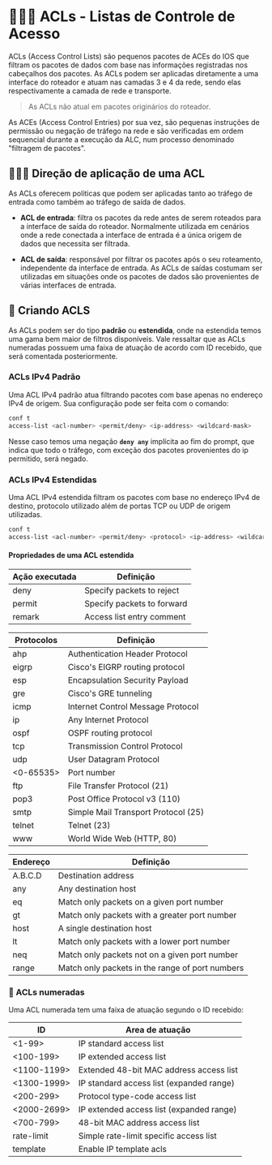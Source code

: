 # 🕵🏾‍♀️ ACLs - Listas de Controle de Acesso

ACLs (Access Control Lists) são pequenos pacotes de ACEs do IOS que filtram os pacotes de dados com base nas informações registradas nos cabeçalhos dos pacotes. As ACLs podem ser aplicadas diretamente a uma interface do roteador e atuam nas camadas 3 e 4 da rede, sendo elas respectivamente a camada de rede e transporte.

> As ACLs não atual em pacotes originários do roteador.

As ACEs (Access Control Entries) por sua vez, são pequenas instruções de permissão ou negação de tráfego na rede e são verificadas em ordem sequencial durante a execução da ALC, num processo denominado "filtragem de pacotes".

## 🕵🏾‍♀️ Direção de aplicação de uma ACL

As ACLs oferecem politicas que podem ser aplicadas tanto ao tráfego de entrada como também ao tráfego de saída de dados.

* **ACL de entrada**: filtra os pacotes da rede antes de serem roteados para a interface de saída do roteador. Normalmente utilizada em cenários onde a rede conectada a interface de entrada é a única origem de dados que necessita ser filtrada.

* **ACL de saída**: responsável por filtrar os pacotes após o seu roteamento, independente da interface de entrada. As ACLs de saídas costumam ser utilizadas em situações onde os pacotes de dados são provenientes de várias interfaces de entrada.

## 🔏 Criando ACLS

As ACLs podem ser do tipo **padrão** ou **estendida**, onde na estendida temos uma gama bem maior de filtros disponíveis. Vale ressaltar que as ACLs numeradas possuem uma faixa de atuação de acordo com ID recebido, que será comentada posteriormente.

### ACLs IPv4 Padrão

Uma ACL IPv4 padrão atua filtrando pacotes com base apenas no endereço IPv4 de origem. Sua configuração pode ser feita com o comando:

```bash
conf t
access-list <acl-number> <permit/deny> <ip-address> <wildcard-mask>
```

Nesse caso temos uma negação **`deny any`** implícita ao fim do prompt, que indica que todo o tráfego, com exceção dos pacotes provenientes do ip permitido, será negado.

### ACLs IPv4 Estendidas

Uma ACL IPv4 estendida filtram os pacotes com base no endereço IPv4 de destino, protocolo utilizado além de portas TCP ou UDP de origem utilizadas.

```bash
conf t
access-list <acl-number> <permit/deny> <protocol> <ip-address> <wildcard-mask> <packets> <net-protocol>
```

#### Propriedades de uma ACL estendida

| Ação executada | Definição                  |
|----------------|----------------------------|
| deny           | Specify packets to reject  |
| permit         | Specify packets to forward |
| remark         | Access list entry comment  |

| Protocolos     | Definição                           |
|----------------|-------------------------------------|
| ahp            | Authentication Header Protocol      |
| eigrp          | Cisco's EIGRP routing protocol      |
| esp            | Encapsulation Security Payload      |
| gre            | Cisco's GRE tunneling               |
| icmp           | Internet Control Message Protocol   |
| ip             | Any Internet Protocol               |
| ospf           | OSPF routing protocol               |
| tcp            | Transmission Control Protocol       |
| udp            | User Datagram Protocol              |
| <0-65535>      | Port number                         |
| ftp            | File Transfer Protocol (21)         |
| pop3           | Post Office Protocol v3 (110)       |
| smtp           | Simple Mail Transport Protocol (25) |
| telnet         | Telnet (23)                         |
| www            | World Wide Web (HTTP, 80)           |

| Endereço | Definição                                       |
|----------|-------------------------------------------------|
| A.B.C.D  | Destination address                             |
| any      | Any destination host                            |
| eq       | Match only packets on a given port number       |
| gt       | Match only packets with a greater port number   |
| host     | A single destination host                       |
| lt       | Match only packets with a lower port number     |
| neq      | Match only packets not on a given port number   |
| range    | Match only packets in the range of port numbers |

### 🔢 ACLs numeradas

Uma ACL numerada tem uma faixa de atuação segundo o ID recebido:

| ID          | Area de atuação                          |
|-------------|------------------------------------------|
| <1-99>      | IP standard access list                  |
| <100-199>   | IP extended access list                  |
| <1100-1199> | Extended 48-bit MAC address access list  |
| <1300-1999> | IP standard access list (expanded range) |
| <200-299>   | Protocol type-code access list           |
| <2000-2699> | IP extended access list (expanded range) |
| <700-799>   | 48-bit MAC address access list           |
| rate-limit  | Simple rate-limit specific access list   |
| template    | Enable IP template acls                  |

